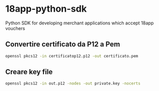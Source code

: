 # 18app-python-sdk
Python SDK for developing merchant applications which accept 18app vouchers

## Convertire certificato da P12 a Pem

```bash
openssl pkcs12 -in certificatop12.p12 -out certificato.pem
```

## Creare key file

```bash
openssl pkcs12 -in out.p12 -nodes -out private.key -nocerts
```